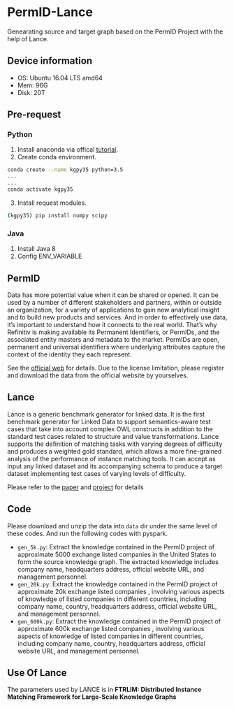 # PermID-Lance

Genearating source and target graph based on the PermID Project with the help of Lance.

## Device information

- OS: Ubuntu 16.04 LTS amd64
- Mem: 96G
- Disk: 20T

## Pre-request

### Python

1. Install anaconda via offical [tutorial](https://docs.anaconda.com/anaconda/install/linux/).
2. Create conda environment.

~~~bash
conda create --name kgpy35 python=3.5
...
...
conda activate kgpy35
~~~

3. Install request modules.

~~~bash
(kgpy35) pip install numpy scipy
~~~

### Java

1. Install Java 8
2. Config ENV_VARIABLE

## PermID

Data has more potential value when it can be shared or opened. It can be used by a number of different stakeholders and partners, within or outside an organization, for a variety of applications to gain new analytical insight and to build new products and services. And in order to effectively use data, it’s important to understand how it connects to the real world. That’s why Refinitiv is making available its Permanent Identifiers, or PermIDs, and the associated entity masters and metadata to the market. PermIDs are open, permanent and universal identifiers where underlying attributes capture the context of the identity they each represent.

See the [official web](https://permid.org/) for details. Due to the license limitation, please register and download the data from the official website by yourselves.

## Lance

Lance is a generic benchmark generator for linked data. It is the first benchmark generator for Linked Data to support semantics-aware test cases that take into account complex OWL constructs in addition to the standard test cases related to structure and value transformations. Lance supports the definition of matching tasks with varying degrees of difficulty and produces a weighted gold standard, which allows a more fine-grained analysis of the performance of instance matching tools. It can accept as input any linked dataset and its accompanying schema to produce a target dataset implementing test cases of varying levels of difficulty.

Please refer to the [paper](http://ceur-ws.org/Vol-1700/paper-03.pdf) and [project](https://github.com/jsaveta/Lance) for details

## Code

Please download and unzip the data into `data` dir under the same level of these codes. And run the following codes with pyspark.

- `gen_5k.py`: Extract the knowledge contained in the PermID project of approximate 5000 exchange listed companies in the United States to form the source knowledge graph. The extracted knowledge includes company name, headquarters address, official website URL, and management personnel. 
- `gen_20k.py`: Extract the knowledge contained in the PermID project of approximate 20k exchange listed companies , involving various aspects of knowledge of listed companies in different countries, including company name, country, headquarters address, official website URL, and management personnel.
- `gen_600k.py`: Extract the knowledge contained in the PermID project of approximate 600k exchange listed companies , involving various aspects of knowledge of listed companies in different countries, including company name, country, headquarters address, official website URL, and management personnel.

## Use Of Lance

The parameters used by LANCE is in **FTRLIM: Distributed Instance Matching Framework for Large-Scale Knowledge Graphs**



